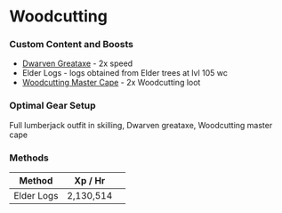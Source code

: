 # Woodcutting

### **Custom Content and Boosts**

* [Dwarven Greataxe](../custom-items/equippables.md#dwarven-tools) - 2x speed
* Elder Logs - logs obtained from Elder trees at lvl 105 wc
* [Woodcutting Master Cape](../custom-items/equippables.md#master-capes) - 2x Woodcutting loot

### Optimal Gear Setup

Full lumberjack outfit in skilling, Dwarven greataxe, Woodcutting master cape

### Methods

| Method     | Xp / Hr   |   |
| ---------- | --------- | - |
| Elder Logs | 2,130,514 |   |
